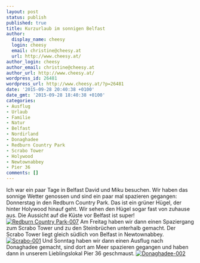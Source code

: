 ```yaml
---
layout: post
status: publish
published: true
title: Kurzurlaub im sonnigen Belfast
author:
  display_name: cheesy
  login: cheesy
  email: christine@cheesy.at
  url: http://www.cheesy.at/
author_login: cheesy
author_email: christine@cheesy.at
author_url: http://www.cheesy.at/
wordpress_id: 26481
wordpress_url: http://www.cheesy.at/?p=26481
date: '2015-09-28 20:40:38 +0100'
date_gmt: '2015-09-28 18:40:38 +0100'
categories:
- Ausflug
- Urlaub
- Familie
- Natur
- Belfast
- Nordirland
- Donaghadee
- Redburn Country Park
- Scrabo Tower
- Holywood
- Newtownabbey
- Pier 36
comments: []
---
```

Ich war ein paar Tage in Belfast David und Miku besuchen. Wir haben das sonnige Wetter genossen und sind ein paar mal spazieren gegangen:
Donnerstag in den Redburn Country Park. Das ist ein grüner Hügel, der hinter Holywood hinauf geht. Wir sehen den Hügel sogar fast von zuhause aus. Die Aussicht auf die Küste vor Belfast ist super!
[![Redburn Country Park-007](http://www.cheesy.at/wp-content/uploads/Redburn-Country-Park-007.jpg)](http://www.cheesy.at/fotos/ausfluege/redburn-country-park/)
Am Freitag haben wir dann einen Spaziergang zum Scrabo Tower und zu den Steinbrüchen unterhalb gemacht. Der Scrabo Tower liegt gleich südlich von Belfast in Newtownabbey.
[![Scrabo-001](http://www.cheesy.at/wp-content/uploads/Scrabo-001.jpg)](http://www.cheesy.at/fotos/ausfluege/scrabo-tower/)
Und Sonntag haben wir dann einen Ausflug nach Donaghadee gemacht, sind dort am Meer spazieren gegangen und haben dann in unserem Lieblingslokal Pier 36 geschmaust.
[![Donaghadee-002](http://www.cheesy.at/wp-content/uploads/Donaghadee-0021.jpg)](http://www.cheesy.at/fotos/ausfluege/donaghadee-2/)
